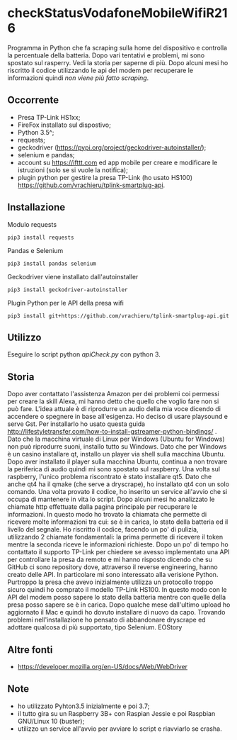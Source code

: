 # checkStatusVodafoneMobileWifiR216
Programma in Python che fa scraping sulla home del dispositivo e controlla la percentuale della batteria.
Dopo vari tentativi e problemi, mi sono spostato sul rasperry. Vedi la storia per saperne di più.
Dopo alcuni mesi ho riscritto il codice utilizzando le api del modem per recuperare le informazioni quindi _non viene più fatto scraping_.

## Occorrente
 - Presa TP-Link HS1xx;
 - FireFox installato sul dispostivo;
 - Python 3.5^;
 - requests;
 - geckodriver (https://pypi.org/project/geckodriver-autoinstaller/);
 - selenium e pandas;
 - account su https://ifttt.com ed app mobile per creare e modificare le istruzioni (solo se si vuole la notifica);
 - plugin python per gestire la presa TP-Link (ho usato HS100) https://github.com/vrachieru/tplink-smartplug-api.
 
## Installazione
Modulo requests
```
pip3 install requests
```
Pandas e Selenium
```
pip3 install pandas selenium
```
Geckodriver viene installato dall'autoinstaller
```
pip3 install geckodriver-autoinstaller
```
Plugin Python per le API della presa wifi
```
pip3 install git+https://github.com/vrachieru/tplink-smartplug-api.git
```

## Utilizzo
Eseguire lo script python _apiCheck.py_ con python 3.

## Storia
Dopo aver contattato l'assistenza Amazon per dei problemi coi permessi per creare la skill Alexa, mi hanno detto che quello che voglio fare non si può fare.
L'idea attuale è di riprodurre un audio della mia voce dicendo di accendere o spegnere in base all'esigenza.
Ho deciso di usare playsound e serve Gst. Per installarlo ho usato questa guida http://lifestyletransfer.com/how-to-install-gstreamer-python-bindings/  .
Dato che la macchina virtuale di Linux per Windows (Ubuntu for Windows) non può riprodurre suoni, installo tutto su Windows.
Dato che per Windows è un casino installare qt, installo un player via shell sulla macchina Ubuntu.
Dopo aver installato il player sulla macchina Ubuntu, continua a non trovare la periferica di audio quindi mi sono spostato sul raspberry.
Una volta sul raspberry, l'unico problema riscontrato è stato installare qt5. Dato che anche qt4 ha il qmake (che serve a dryscrape), ho installato qt4 con un solo comando.
Una volta provato il codice, ho inserito un service all'avvio che si occupa di mantenere in vita lo script.
Dopo alcuni mesi ho analizzato le chiamate http effettuate dalla pagina principale per recuperare le informazioni. In questo modo ho trovato la chiamata che permette di ricevere molte informazioni tra cui: se è in carica, lo stato della batteria ed il livello del segnale. Ho riscritto il codice, facendo un po' di pulizia, utilizzando 2 chiamate fondamentali: la prima permette di ricevere il token mentre la seconda riceve le informazioni richieste.
Dopo un po' di tempo ho contattato il supporto TP-Link per chiedere se avesso implementato una API per controllare la presa da remoto e mi hanno risposto dicendo che su GitHub ci sono repository dove, attraverso il reverse engineering, hanno creato delle API. In particolare mi sono interessato alla verisione Python. Purtroppo la presa che avevo inizialmente utilizza un protocollo troppo sicuro quindi ho comprato il modello TP-Link HS100. In questo modo con le API del modem posso sapere lo stato della batteria mentre con quelle della presa posso sapere se è in carica.
Dopo qualche mese dall'ultimo upload ho aggiornato il Mac e quindi ho dovuto installare di nuovo da capo. Trovando problemi nell'installazione ho pensato di abbandonare dryscrape ed adottare qualcosa di più supportato, tipo Selenium.
EOStory
 
## Altre fonti
 - https://developer.mozilla.org/en-US/docs/Web/WebDriver
## Note
 - ho utilizzato Pyhton3.5 inizialmente e poi 3.7;
 - il tutto gira su un Raspberry 3B+ con Raspian Jessie e poi Raspbian GNU/Linux 10 (buster);
 - utilizzo un service all'avvio per avviare lo script e riavviarlo se crasha.
